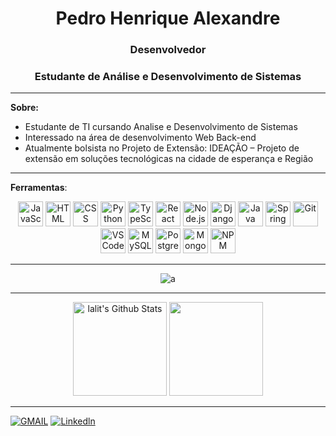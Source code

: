 <div align="center">

# Pedro Henrique Alexandre

</div>

<div align="center">

### Desenvolvedor

### Estudante de Análise e Desenvolvimento de Sistemas

</div>

---

**Sobre:**

- Estudante de TI cursando Analise e Desenvolvimento de Sistemas
- Interessado na área de desenvolvimento Web Back-end
- Atualmente bolsista no Projeto de Extensão: IDEAÇÃO – Projeto de extensão em soluções tecnológicas na cidade de esperança e Região

---

**Ferramentas**:

<div align="center">
  <img src="https://img.icons8.com/color/48/000000/javascript.png" alt="JavaScript" title="Javascript" width="40" height="40">
  <img src="https://img.icons8.com/color/48/000000/html-5.png" alt="HTML" title="HTML" width="40" height="40">
  <img src="https://img.icons8.com/color/48/000000/css3.png" alt="CSS" title="CSS" width="40" height="40">
  <img src="https://img.icons8.com/color/48/000000/python.png" alt="Python" title="Python" width="40" height="40">
  <img src="https://img.icons8.com/color/48/000000/typescript.png" alt="TypeScript" title="Typescript" width="40" height="40">
  <img src="https://img.icons8.com/color/48/000000/react-native.png" alt="React" title="React" width="40" height="40">
  <img src="https://img.icons8.com/color/48/000000/nodejs.png" alt="Node.js" title="Node.js" width="40" height="40">
  <img src="https://img.icons8.com/color/48/000000/django.png" alt="Django" title="Django" width="40" height="40">
  <img src="https://img.icons8.com/color/48/000000/java-coffee-cup-logo.png" alt="Java" title="Java" width="40" height="40">
  <img src="https://img.icons8.com/color/48/000000/spring-logo.png" alt="Spring Boot" title="Spring" width="40" height="40">
  <img src="https://img.icons8.com/color/48/000000/git.png" alt="Git" width="40" title="Git" height="40">
  <img src="https://img.icons8.com/color/48/000000/visual-studio-code-2019.png" alt="VSCode" title="VSCode" width="40" height="40">
  <img src="https://img.icons8.com/color/48/000000/mysql.png" alt="MySQL" title="MySQL" width="40" height="40">
  <img src="https://www.postgresql.org/media/img/about/press/elephant.png" alt="PostgreSQL" title="PostgreSQL" width="40" height="40">
  <img src="https://img.icons8.com/color/48/000000/mongodb.png" alt="MongoDB" title="MongoDB" width="40" height="40">
  <img src="https://img.icons8.com/color/48/000000/npm.png" alt="NPM" title="NPM" width="40" height="40">
</div>


---

<div align="center">
  
![a](https://cdn.dribbble.com/users/1292677/screenshots/6139167/avento.gif)
  
</div>

---

<div align="center">
  <img src="https://github-readme-stats.vercel.app/api?username=Pedroo722&include_all_commits=true&count_private=true&show_icons=true&line_height=19&title_color=7A7ADB&icon_color=2234AE&text_color=D3D3D3&bg_color=0,000000,130F40" alt="lalit's Github Stats" height="150">
  <img src="https://github-readme-stats.vercel.app/api/top-langs/?username=Pedroo722&layout=compact&text_color=daf7dc&bg_color=151515" height="150">
</div>

---


[![GMAIL](https://camo.githubusercontent.com/927d6b3961fa048ff7303daf291cb5869dfa25018997cf8c1373c2f6a85b1458/68747470733a2f2f696d672e736869656c64732e696f2f62616467652f2d476d61696c2d2532333333333f7374796c653d666f722d7468652d6261646765266c6f676f3d676d61696c266c6f676f436f6c6f723d7768697465)](mailto:pedrohenriquealexandre7@gmail.com)
[![Linkedln](https://camo.githubusercontent.com/878bef79905da2670eacf334d96fc8f6474ea69bf8380d5b1f4913a587d441c1/68747470733a2f2f696d672e736869656c64732e696f2f62616467652f2d4c696e6b6564496e2d2532333030373742353f7374796c653d666f722d7468652d6261646765266c6f676f3d6c696e6b6564696e266c6f676f436f6c6f723d626c61636b)](https://linkedin.com/in/pedro-henrique-alexandre-744894274/)
